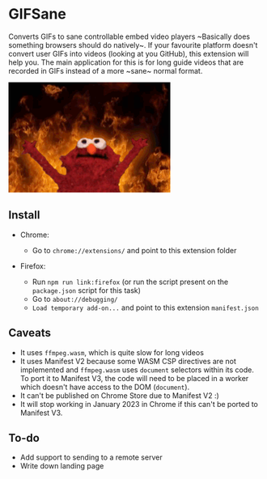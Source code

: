 # GIFSane

Converts GIFs to sane controllable embed video players ~Basically does something browsers should do natively~.
If your favourite platform doesn't convert user GIFs into videos (looking at you GitHub), this extension will
help you. The main application for this is for long guide videos that are recorded in GIFs instead of a more
~sane~ normal format.

![](./demo/demo.gif)

## Install

- Chrome: 
  - Go to `chrome://extensions/` and point to this extension folder

- Firefox:
  - Run `npm run link:firefox` (or run the script present on the `package.json` script for this task)
  - Go to `about://debugging/`
  - `Load temporary add-on...` and point to this extension `manifest.json`

## Caveats

- It uses `ffmpeg.wasm`, which is quite slow for long videos
- It uses Manifest V2 because some WASM CSP directives are not implemented and `ffmpeg.wasm` uses `document` selectors within its code. To port it to Manifest V3, the code will need to be placed in a worker which doesn't have access to the DOM (`document`).
- It can't be published on Chrome Store due to Manifest V2 :)
- It will stop working in January 2023 in Chrome if this can't be ported to Manifest V3.

## To-do

- Add support to sending to a remote server
- Write down landing page
